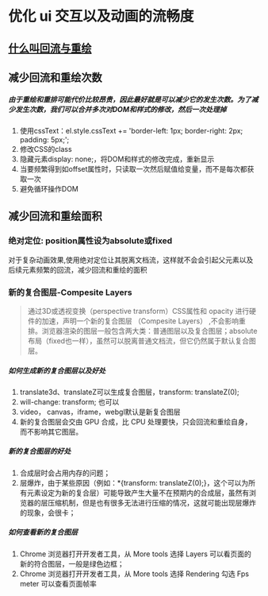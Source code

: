# 优化 ui 交互以及动画的流畅度
## [什么叫回流与重绘](https://www.tomz.club/blog/md/Browser/Html/2019-04/190401.md)

## 减少回流和重绘次数
#####  由于重绘和重排可能代价比较昂贵，因此最好就是可以减少它的发生次数。为了减少发生次数，我们可以合并多次对DOM和样式的修改，然后一次处理掉
1. 使用cssText：el.style.cssText += 'border-left: 1px; border-right: 2px; padding: 5px;';
2. 修改CSS的class
3. 隐藏元素display: none;，将DOM和样式的修改完成，重新显示
4. 当要频繁得到如offset属性时，只读取一次然后赋值给变量，而不是每次都获取一次
5. 避免循环操作DOM

## 减少回流和重绘面积
### 绝对定位: position属性设为absolute或fixed
对于复杂动画效果,使用绝对定位让其脱离文档流，这样就不会会引起父元素以及后续元素频繁的回流，减少回流和重绘的面积

### 新的复合图层-Compesite Layers
> 通过3D或透视变换（perspective transform）CSS属性和 opacity 进行硬件的加速，声明一个新的复合图层 （Compesite Layers） ,不会影响重排。浏览器渲染的图层一般包含两大类：普通图层以及复合图层；absolute布局（fixed也一样），虽然可以脱离普通文档流，但它仍然属于默认复合图层。

##### 如何生成新的复合图层以及好处
1. translate3d、translateZ可以生成复合图层，transform: translateZ(0);
2. will-change: transform; 也可以
3. video， canvas，iframe，webgl默认是新复合图层
4. 新的复合图层会交由 GPU 合成，比 CPU 处理要快，只会回流和重绘自身，而不影响其它图层。

##### 新的复合图层的好处
1. 合成层时会占用内存的问题；
2. 层爆炸，由于某些原因（例如：*{transform: translateZ(0);}，这个可以为所有元素设定为新的复合层）可能导致产生大量不在预期内的合成层，虽然有浏览器的层压缩机制，但是也有很多无法进行压缩的情况，这就可能出现层爆炸的现象，会很卡；

##### 如何查看新的复合图层
1. Chrome 浏览器打开开发者工具，从 More tools 选择 Layers 可以看页面的新的符合图层，一般是绿色边框；
2. Chrome 浏览器打开开发者工具，从 More tools 选择 Rendering 勾选 Fps meter 可以查看页面帧率
